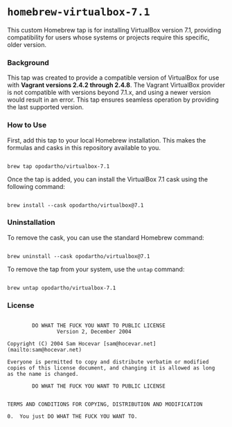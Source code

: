# `homebrew-virtualbox-7.1`

This custom Homebrew tap is for installing VirtualBox version 7.1, providing compatibility for users whose systems or projects require this specific, older version.

### Background

This tap was created to provide a compatible version of VirtualBox for use with **Vagrant versions 2.4.2 through 2.4.8**. The Vagrant VirtualBox provider is not compatible with versions beyond 7.1.x, and using a newer version would result in an error. This tap ensures seamless operation by providing the last supported version.

### How to Use

First, add this tap to your local Homebrew installation. This makes the formulas and casks in this repository available to you.

```

brew tap opodartho/virtualbox-7.1

```

Once the tap is added, you can install the VirtualBox 7.1 cask using the following command:

```

brew install --cask opodartho/virtualbox@7.1

```

### Uninstallation

To remove the cask, you can use the standard Homebrew command:

```

brew uninstall --cask opodartho/virtualbox@7.1

```

To remove the tap from your system, use the `untap` command:

```

brew untap opodartho/virtualbox-7.1

```

### License

```

        DO WHAT THE FUCK YOU WANT TO PUBLIC LICENSE
                Version 2, December 2004

Copyright (C) 2004 Sam Hocevar [sam@hocevar.net](mailto:sam@hocevar.net)

Everyone is permitted to copy and distribute verbatim or modified
copies of this license document, and changing it is allowed as long
as the name is changed.

        DO WHAT THE FUCK YOU WANT TO PUBLIC LICENSE


TERMS AND CONDITIONS FOR COPYING, DISTRIBUTION AND MODIFICATION

0.  You just DO WHAT THE FUCK YOU WANT TO.

```
